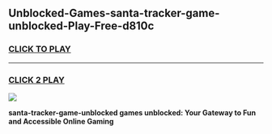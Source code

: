 
## Unblocked-Games-santa-tracker-game-unblocked-Play-Free-d810c
<h3>
<a href="https://premium76.site?title=santa-tracker-game-unblocked&ref=17A">CLICK TO PLAY</a></h3>
<hr>

<h3>
<a href="https://premium76.site?title=santa-tracker-game-unblocked&ref=17A">CLICK 2 PLAY</a>
  
</h3>

<a href="https://premium76.site?title=santa-tracker-game-unblocked&ref=17A"><img src="https://clearcache.store/games.png"></a>


**santa-tracker-game-unblocked games unblocked: Your Gateway to Fun and Accessible Online Gaming**
